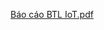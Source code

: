 [Báo cáo BTL IoT.pdf](https://github.com/Cutiepie4/IoT_assignment/files/14436768/Bao.cao.BTL.IoT.pdf)
